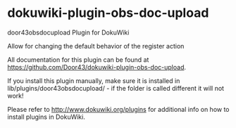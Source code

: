 dokuwiki-plugin-obs-doc-upload
==============================

door43obsdocupload Plugin for DokuWiki

Allow for changing the default behavior of the register action

All documentation for this plugin can be found at
https://github.com/Door43/dokuwiki-plugin-obs-doc-upload.

If you install this plugin manually, make sure it is installed in
lib/plugins/door43obsdocupload/ - if the folder is called different it
will not work!

Please refer to http://www.dokuwiki.org/plugins for additional info
on how to install plugins in DokuWiki.
